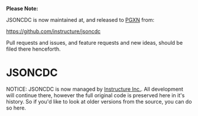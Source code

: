 **Please Note:**

JSONCDC is now maintained at, and released to [PGXN] from:

https://github.com/instructure/jsoncdc

Pull requests and issues, and feature requests and new ideas, should
be filed there henceforth.

[PGXN]: https://pgxn.org/dist/jsoncdc/

JSONCDC
=======

NOTICE: JSONCDC is now managed by [Instructure Inc.](https://github.com/instructure/jsoncdc). All development
will continue there, however the full original code is preserved here in it's history. So if you'd like to look at older
versions from the source, you can do so here.
